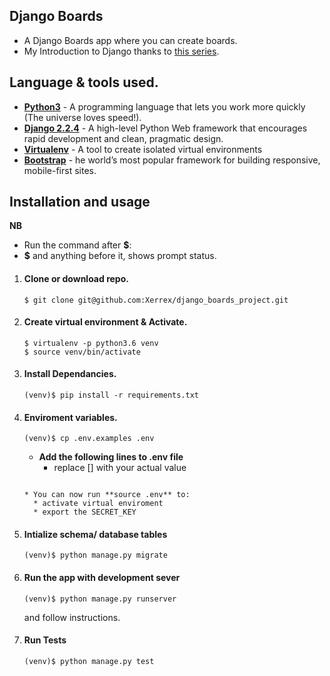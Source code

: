 ## Django Boards
* A Django Boards app where you can create boards.
* My Introduction to Django thanks to [this series](https://simpleisbetterthancomplex.com/series/beginners-guide/1.11/).

## Language & tools used.
* **[Python3](https://www.python.org/downloads/)** - A programming language that lets you work more quickly (The universe loves speed!).
* **[Django 2.2.4](https://www.djangoproject.com/)** -  A high-level Python Web framework that encourages 
rapid development and clean, pragmatic design.
* **[Virtualenv](https://virtualenv.pypa.io/en/stable/)** - A tool to create isolated virtual environments
* **[Bootstrap](https://getbootstrap.com)** - he world’s most popular framework for building responsive, mobile-first sites.

## Installation and usage

**NB** 
* Run the command after **$**:
* **$** and anything before it, shows prompt status.

1. #### **Clone or download repo.**
    ```
    $ git clone git@github.com:Xerrex/django_boards_project.git
    ```
2. #### **Create virtual environment & Activate.**
    ```
    $ virtualenv -p python3.6 venv 
    $ source venv/bin/activate
    ```
3. #### **Install Dependancies.**
    ```
    (venv)$ pip install -r requirements.txt
    ```
4. #### **Enviroment variables.**

    ```
    (venv)$ cp .env.examples .env
    ```
    * **Add the following lines to .env file**
        * replace [] with your actual value
    ```
    
    * You can now run **source .env** to:
      * activate virtual enviroment
      * export the SECRET_KEY 

5. #### **Intialize schema/ database tables**
   ```
   (venv)$ python manage.py migrate
   ``` 
6. #### **Run the app with development sever**
   ```
   (venv)$ python manage.py runserver
   ```
   and follow instructions.
   
7. #### **Run Tests**
   ```
   (venv)$ python manage.py test
   ```